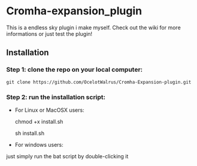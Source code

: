 # Cromha-expansion_plugin
This is a endless sky plugin i make myself. Check out the wiki for more informations or just test the plugin!

## Installation
### Step 1: clone the repo on your local computer:
	git clone https://github.com/OcelotWalrus/Cromha-Expansion-plugin.git
### Step 2: run the installation script:
* For Linux or MacOSX users:

	chmod +x install.sh

	sh install.sh
* For windows users:

just simply run the bat script by double-clicking it
